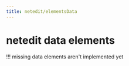 ```yaml
---
title: netedit/elementsData
---
```


# netedit data elements

!!! missing
    data elements aren't implemented yet